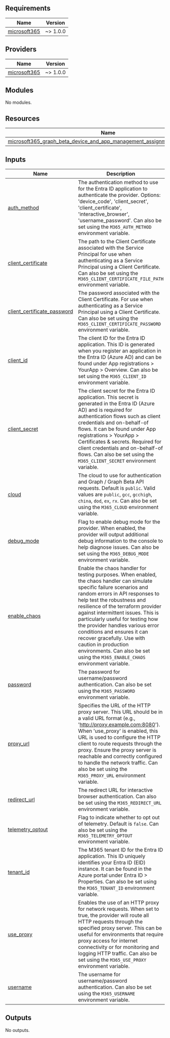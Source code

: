 <!-- BEGIN_TF_DOCS -->
## Requirements

| Name | Version |
|------|---------|
| <a name="requirement_microsoft365"></a> [microsoft365](#requirement\_microsoft365) | ~> 1.0.0 |

## Providers

| Name | Version |
|------|---------|
| <a name="provider_microsoft365"></a> [microsoft365](#provider\_microsoft365) | ~> 1.0.0 |

## Modules

No modules.

## Resources

| Name | Type |
|------|------|
| [microsoft365_graph_beta_device_and_app_management_assignment_filter.example](https://registry.terraform.io/providers/deploymenttheory/terraform-provider-microsoft365/latest/docs/resources/graph_beta_device_and_app_management_assignment_filter) | resource |

## Inputs

| Name | Description | Type | Default | Required |
|------|-------------|------|---------|:--------:|
| <a name="input_auth_method"></a> [auth\_method](#input\_auth\_method) | The authentication method to use for the Entra ID application to authenticate the provider. Options: 'device\_code', 'client\_secret', 'client\_certificate', 'interactive\_browser', 'username\_password'. Can also be set using the `M365_AUTH_METHOD` environment variable. | `string` | `"client_secret"` | no |
| <a name="input_client_certificate"></a> [client\_certificate](#input\_client\_certificate) | The path to the Client Certificate associated with the Service Principal for use when authenticating as a Service Principal using a Client Certificate. Can also be set using the `M365_CLIENT_CERTIFICATE_FILE_PATH` environment variable. | `string` | `""` | no |
| <a name="input_client_certificate_password"></a> [client\_certificate\_password](#input\_client\_certificate\_password) | The password associated with the Client Certificate. For use when authenticating as a Service Principal using a Client Certificate. Can also be set using the `M365_CLIENT_CERTIFICATE_PASSWORD` environment variable. | `string` | `""` | no |
| <a name="input_client_id"></a> [client\_id](#input\_client\_id) | The client ID for the Entra ID application. This ID is generated when you register an application in the Entra ID (Azure AD) and can be found under App registrations > YourApp > Overview. Can also be set using the `M365_CLIENT_ID` environment variable. | `string` | `""` | no |
| <a name="input_client_secret"></a> [client\_secret](#input\_client\_secret) | The client secret for the Entra ID application. This secret is generated in the Entra ID (Azure AD) and is required for authentication flows such as client credentials and on-behalf-of flows. It can be found under App registrations > YourApp > Certificates & secrets. Required for client credentials and on-behalf-of flows. Can also be set using the `M365_CLIENT_SECRET` environment variable. | `string` | `""` | no |
| <a name="input_cloud"></a> [cloud](#input\_cloud) | The cloud to use for authentication and Graph / Graph Beta API requests. Default is `public`. Valid values are `public`, `gcc`, `gcchigh`, `china`, `dod`, `ex`, `rx`. Can also be set using the `M365_CLOUD` environment variable. | `string` | `"public"` | no |
| <a name="input_debug_mode"></a> [debug\_mode](#input\_debug\_mode) | Flag to enable debug mode for the provider. When enabled, the provider will output additional debug information to the console to help diagnose issues. Can also be set using the `M365_DEBUG_MODE` environment variable. | `bool` | `false` | no |
| <a name="input_enable_chaos"></a> [enable\_chaos](#input\_enable\_chaos) | Enable the chaos handler for testing purposes. When enabled, the chaos handler can simulate specific failure scenarios and random errors in API responses to help test the robustness and resilience of the terraform provider against intermittent issues. This is particularly useful for testing how the provider handles various error conditions and ensures it can recover gracefully. Use with caution in production environments. Can also be set using the `M365_ENABLE_CHAOS` environment variable. | `bool` | `false` | no |
| <a name="input_password"></a> [password](#input\_password) | The password for username/password authentication. Can also be set using the `M365_PASSWORD` environment variable. | `string` | `""` | no |
| <a name="input_proxy_url"></a> [proxy\_url](#input\_proxy\_url) | Specifies the URL of the HTTP proxy server. This URL should be in a valid URL format (e.g., 'http://proxy.example.com:8080'). When 'use\_proxy' is enabled, this URL is used to configure the HTTP client to route requests through the proxy. Ensure the proxy server is reachable and correctly configured to handle the network traffic. Can also be set using the `M365_PROXY_URL` environment variable. | `string` | `""` | no |
| <a name="input_redirect_url"></a> [redirect\_url](#input\_redirect\_url) | The redirect URL for interactive browser authentication. Can also be set using the `M365_REDIRECT_URL` environment variable. | `string` | `""` | no |
| <a name="input_telemetry_optout"></a> [telemetry\_optout](#input\_telemetry\_optout) | Flag to indicate whether to opt out of telemetry. Default is `false`. Can also be set using the `M365_TELEMETRY_OPTOUT` environment variable. | `bool` | `false` | no |
| <a name="input_tenant_id"></a> [tenant\_id](#input\_tenant\_id) | The M365 tenant ID for the Entra ID application. This ID uniquely identifies your Entra ID (EID) instance. It can be found in the Azure portal under Entra ID > Properties. Can also be set using the `M365_TENANT_ID` environment variable. | `string` | `""` | no |
| <a name="input_use_proxy"></a> [use\_proxy](#input\_use\_proxy) | Enables the use of an HTTP proxy for network requests. When set to true, the provider will route all HTTP requests through the specified proxy server. This can be useful for environments that require proxy access for internet connectivity or for monitoring and logging HTTP traffic. Can also be set using the `M365_USE_PROXY` environment variable. | `bool` | `false` | no |
| <a name="input_username"></a> [username](#input\_username) | The username for username/password authentication. Can also be set using the `M365_USERNAME` environment variable. | `string` | `""` | no |

## Outputs

No outputs.
<!-- END_TF_DOCS -->